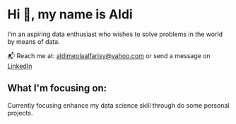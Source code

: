 # Hi :wave:, my name is Aldi

I'm an aspiring data enthusiast who wishes to solve problems in the world by means of data.

:mailbox_with_mail: Reach me at: aldimeolaalfarisy@yahoo.com or send a message on [LinkedIn](https://www.linkedin.com/in/aldimeolaalfarisy/) 

## What I'm focusing on:

Currently focusing enhance my data science skill through do some personal projects.





<!---
aldimeolaalfarisy/aldimeolaalfarisy is a ✨ special ✨ repository because its `README.md` (this file) appears on your GitHub profile.
You can click the Preview link to take a look at your changes.
--->
